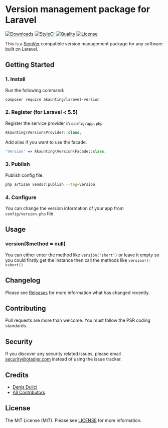 # Version management package for Laravel

[![Downloads](https://poser.pugx.org/akaunting/laravel-version/d/total.svg)](https://github.com/akaunting/laravel-version)
[![StyleCI](https://styleci.io/repos/101269981/shield?style=flat&branch=master)](https://styleci.io/repos/101269981)
[![Quality](https://scrutinizer-ci.com/g/akaunting/laravel-version/badges/quality-score.png?b=master)](https://scrutinizer-ci.com/g/akaunting/laravel-version)
[![License](https://poser.pugx.org/akaunting/laravel-version/license.svg)](LICENSE.md)

This is a [SemVer](http://semver.org) compatible version management package for any software built on Laravel.

## Getting Started

### 1. Install

Run the following command:

```bash
composer require akaunting/laravel-version
```

### 2. Register (for Laravel < 5.5)

Register the service provider in `config/app.php`

```php
Akaunting\Version\Provider::class,
```

Add alias if you want to use the facade.

```php
'Version' => Akaunting\Version\Facade::class,
```

### 3. Publish

Publish config file.

```bash
php artisan vendor:publish --tag=version
```


### 4. Configure

You can change the version information of your app from `config/version.php` file

## Usage

### version($method = null)

You can either enter the method like `version('short')` or leave it empty so you could firstly get the instance then call the methods like `version()->short()`

## Changelog

Please see [Releases](../../releases) for more information what has changed recently.

## Contributing

Pull requests are more than welcome. You must follow the PSR coding standards.

## Security

If you discover any security related issues, please email security@otadjer.com instead of using the issue tracker.

## Credits

- [Denis Duliçi](https://github.com/denisdulici)
- [All Contributors](../../contributors)

## License

The MIT License (MIT). Please see [LICENSE](LICENSE.md) for more information.